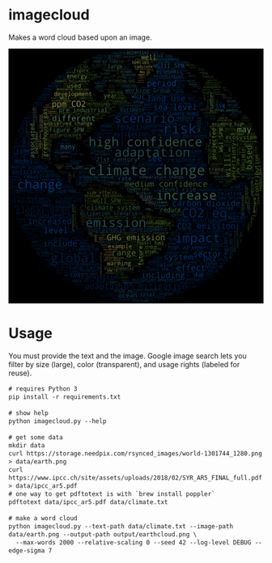 # imagecloud

Makes a word cloud based upon an image.

![globe-shaped word cloud of climate change text](output/example-earthcloud.png?raw=true)

# Usage

You must provide the text and the image.  Google image search lets you filter by size (large), color (transparent),
and usage rights (labeled for reuse).

```
# requires Python 3
pip install -r requirements.txt

# show help
python imagecloud.py --help

# get some data
mkdir data
curl https://storage.needpix.com/rsynced_images/world-1301744_1280.png > data/earth.png
curl https://www.ipcc.ch/site/assets/uploads/2018/02/SYR_AR5_FINAL_full.pdf > data/ipcc_ar5.pdf
# one way to get pdftotext is with `brew install poppler` 
pdftotext data/ipcc_ar5.pdf data/climate.txt

# make a word cloud
python imagecloud.py --text-path data/climate.txt --image-path data/earth.png --output-path output/earthcloud.png \
  --max-words 2000 --relative-scaling 0 --seed 42 --log-level DEBUG --edge-sigma 7
```
